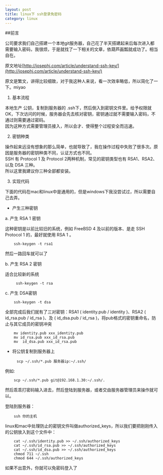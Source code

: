 ```yaml
---
layout: post
title: linux下 ssh登录免密码
category: linux
---
```


##前言

公司要求我们自己搭建一个本地git服务器，自己花了半天搭建起来后每次进入都需要输入密码，我很烦，于是就找了一下相关的文章，依葫芦画瓢就成功了。相当自在。

原文地址[http://josephj.com/article/understand-ssh-key/](http://josephj.com/article/understand-ssh-key/)

原文是繁文，讲得比较细致，对于我这种人来说，看一次效率略低，所以简化了一下。miyao

1. 基本流程

本地生产 公钥，复制到服务器的 .ssh下，然后倒入到密钥文件里。给予权限就OK，下次访问的时候，服务器会先去核对密钥，密钥通过就不需要输入密码，不通过则需要通过密码。<br>
因为这种方式需要管理员接入，所以会才、使得整个过程安全而迅速。

2. 密钥种类

操作起来远没有想象的那么简单，也就导致了，我在操作过程中失败了很多次。原因是服务器的密钥种类不同，认证方式也不同。<br>SSH 有 Protocol 1 及 Protocol 2两种机制，常见的密钥类型也有 RSA1、RSA2、以及 DSA 三种。<br>所以这里我建议你三种全部都安装。

3. 实现代码

下面的代码在mac和linux中是通用的，但是windows下我没尝试过，所以需要自己去弄。

+ 产生三种密钥

a. 产生 RSA 1 密钥

这种密钥是以前比较旧的系统，例如 FreeBSD 4 及以前的版本、是走 SSH Protocol 1 的，最好就使用 RSA 1 。

		ssh-keygen -t rsa1

然后一路回车就可以了

b. 产生 RSA 2 密钥

适合比较新的系统

		 ssh-keygen -t rsa

c. 产生 DSA密钥

		ssh-keygen -t dsa

全部完成后我们就有了三对密钥：RSA1 ( identity.pub / identity )、RSA2 ( id_rsa.pub / id_rsa )、及 ( id_dsa.pub / id_rsa )，将pub格式的密钥重命名，防止与其它成员的密钥冲突

		mv identity.pub xxx_identity.pub
		mv id_rsa.pub xxx_id_rsa.pub
		mv  id_dsa.pub xxx_id_rsa.pub



+ 将公钥复制到服务器上

		scp ~/.ssh/*.pub 服务器ip:~/.ssh/

例如:

		scp ~/.ssh/*.pub git@192.168.1.30:~/.ssh/.

然后乖乖打密码输入进去，然后登陆到服务器，或者交由服务器管理员来操作就可以。

登陆到服务器：

		ssh 你的主机

linux和mac中处理防止的密钥文件叫做authorized_keys，所以我们要把刚刚传入的公钥放入到这个文件中：

		cat ~/.ssh/identity.pub >> ~/.ssh/authorized_keys
		cat ~/.ssh/id_rsa.pub >> ~/.ssh/authorized_keys
		cat ~/.ssh/id_dsa.pub >> ~/.ssh/authorized_keys
		chmod 711 ~/.ssh
		chmod 644 ~/.ssh/authorized_keys

如果不出意外，你就可以免密码登入了

